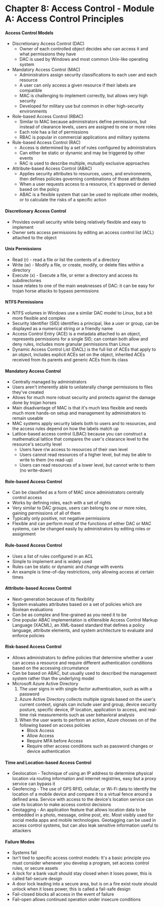 # Chapter 8: Access Control - Module A: Access Control Principles

#### Access Control Models
- Discretionary Access Control (DAC)
    - Owner of each controlled object decides who can access it and what permissions they have
    - DAC is used by Windows and most common Unix-like operating system
- Mandatory Access Control (MAC)
    - Administrators assign security classifications to each user and each resource
    - A user can only access a given resource if their labels are compatible
    - MAC is challenging to implement correctly, but allows very high security
    - Developed for military use but common in other high-security environments
- Role-based Access Control (RBAC)
    - Similar to MAC because administrators define permissions, but instead of clearance levels, users are assigned to one or more roles
    - Each role has a list of permissions
    - RBAC is popular in commercial applications and military systems
- Rule-based Access Control (RAC)
    - Access is determined by a set of rules configured by administrators
    - Can either be static or dynamic and may be triggered by other events
    - RAC is used to describe multiple, mutually exclusive approaches
- Attribute-based Access Control (ABAC)
    - Applies security attributes to resources, users, and environments, then defines policies governing combinations of those attributes
    - When a user requests access to a resource, it's approved or denied based on the policy
    - ABAC is a flexible system that can be used to replicate other models, or to calculate the risks of a specific action

#### Discretionary Access Control
- Provides overall security while being relatively flexible and easy to implement
- Owner sets access permissions by editing an access control list (ACL) attached to the object

#### Unix Permissions
- Read (r) - read a file or list the contents of a directory
- Write (w) - Modify a file, or create, modify, or delete files within a directory
- Execute (x) - Execute a file, or enter a directory and access its subdirectories
- Issue relates to one of the main weaknesses of DAC: it can be easy for trojan horse attacks to bypass permissions

#### NTFS Permissions
- NTFS volumes in Windows use a similar DAC model to Linux, but a bit more flexible and complex
- Security Identifier (SID) identifies a principal, like a user or group, can be displayed as a numerical string or a friendly name
- Access Control Entry (ACE) is a metadata attached to an object, represents permissions for a single SID; can contain both allow and deny rules, includes more granular permissions than Linux
- Dynamic Access Control List (DACL) is the full list of ACEs that apply to an object, includes explicit ACEs set on the object, inherited ACEs received from its parents and generic ACEs from its class

#### Mandatory Access Control
- Centrally managed by administrators
- Users aren't inherently able to unilaterally change permissions to files they've created
- Allows for much more robust security and protects against the damage done by trojan horses
- Main disadvantage of MAC is that it's much less flexible and needs much more hands-on setup and management by administrators to remain useable
- MAC systems apply security labels both to users and to resources, and the access rules depend on how the labels match up
- Lattice-based access control (LBAC) because you can construct a mathematical lattice that compares the user's clearance level to the resource's security level
    - Users have r/w access to resources of their own level
    - Users cannot read resources of a higher level, but may be able to write to them (no read-up)
    - Users can read resources of a lower level, but cannot write to them (no write-down)

#### Role-based Access Control
- Can be classified as a form of MAC since administrators centrally control access
- Works by defining roles, each with a set of rights
- Very similar to DAC groups, users can belong to one or more roles, gaining permissions of all of them
- Typically only positive, not negative permissions
- Flexible and can perform most of the functions of either DAC or MAC systems, can be changed easily by administrators by editing roles or assignment

#### Rule-based Access Control
- Uses a list of rules configured in an ACL
- Simple to implement and is widely used
- Rules can be static or dynamic and change with events
- An example is time-of-day restrictions, only allowing access at certain times

#### Attribute-based Access Control
- Next-generation because of its flexibility
- System evaluates attributes based on a set of policies which are Boolean evaluations
- Can be as complex and fine-grained as you need it to be
- One popular ABAC implementation is eXtensible Access Control Markup Language (XACML), an XML-based standard that defines a policy language, attribute elements, and system architecture to evaluate and enforce policies

#### Risk-based Access Control
- Allows administrators to define policies that determine whether a user can access a resource and require different authentication conditions based on the accessing circumstance
- Can be based on ABAC, but usually used to described the management system rather than the underlying model
- Microsoft Azure Active Directory
    1. The user signs in with single-factor authentication, such as with a password
    2. Azure Active Directory collects multiple signals based on the user's current context, signals can include user and group, device security posture, specific device, IP location, application to access, and real-time risk measurements such as user behavioral analysis
    3. When the user wants to perform an action, Azure chooses on of the following based on access policies
        - Block Access
        - Allow Access
        - Require MFA before Access
        - Require other access conditions such as password changes or device authentication

#### Time and Location-based Access Control
- Geolocation - Technique of using an IP address to determine physical location via routing information and internet registries, easy but a proxy service can bypass it
- Geofencing - The use of GPS RFID, cellular, or Wi-Fi data to identify the location of a mobile device and compare it to a virtual fence around a defined area. Service with access to the device's location service can use its location to make access control decisions
- Geotagging - An application feature that allows location data to be embedded in a photo, message, online post, etc. Most visibly used for social media apps and mobile technologies. Geotagging can be used in access control systems, but can also leak sensitive information useful to attackers

#### Failure Modes
- Systems fail
- Isn't tied to specific access control models: It's a basic principle you must consider whenever you develop a program, set access control rules, or secure assets
- A lock  for a bank vault should stay closed when it loses power, this is called fail-secure design
- A door lock leading into a secure area, but is on a fire exist route should unlock when it loses power, this is called a fail-safe design
- Fail-closed blocks all access in the event of failure
- Fail-open allows continued operation under insecure conditions 
